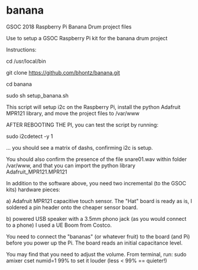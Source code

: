 # banana
GSOC 2018 Raspberry Pi Banana Drum project files

Use to setup a GSOC Raspberry Pi kit for the banana drum project

Instructions:

cd /usr/local/bin

git clone https://github.com/bhontz/banana.git

cd banana

sudo sh setup_banana.sh

This script will setup i2c on the Raspberry Pi, install the python Adafruit MPR121 library, and move the project files to /var/www

AFTER REBOOTING THE PI, you can test the script by running:

sudo i2cdetect -y 1

... you should see a matrix of dashs, confirming i2c is setup.

You should also confirm the presence of the file snare01.wav within folder /var/www, and that you can import the python library Adafruit_MPR121.MPR121

In addition to the software above, you need two incremental (to the GSOC kits) hardware pieces:
  
  a) Adafruit MPR121 capacitive touch sensor. The "Hat" board is ready as is, I soldered a pin header onto the cheaper sensor board.
  
  b) powered USB speaker with a 3.5mm phono jack (as you would connect to a phone)  I used a UE Boom from Costco.
  
You need to connect the "bananas" (or whatever fruit) to the board (and Pi) before you power up the Pi.  The board reads an initial capacitance level.

You may find that you need to adjust the volume.  From terminal, run: sudo amixer cset numid=1 99% to set it louder (less < 99% == quieter!)
